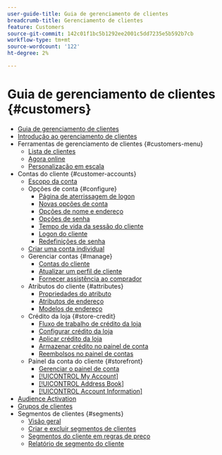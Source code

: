 ```yaml
---
user-guide-title: Guia de gerenciamento de clientes
breadcrumb-title: Gerenciamento de clientes
feature: Customers
source-git-commit: 142c01f1bc5b1292ee2001c5dd7235e5b592b7cb
workflow-type: tm+mt
source-wordcount: '122'
ht-degree: 2%

---
```



# Guia de gerenciamento de clientes {#customers}

+ [Guia de gerenciamento de clientes](guide-overview.md)
+ [Introdução ao gerenciamento de clientes](customers-introduction.md)
+ Ferramentas de gerenciamento de clientes {#customers-menu}
   + [Lista de clientes](customers-all.md)
   + [Agora online](now-online.md)
   + [Personalização em escala](personalize-scale.md)
+ Contas do cliente {#customer-accounts}
   + [Escopo da conta](customer-account-scope.md)
   + Opções de conta {#configure}
      + [Página de aterrissagem de logon](login-landing-page.md)
      + [Novas opções de conta](account-options-new.md)
      + [Opções de nome e endereço](name-address-options.md)
      + [Opções de senha](password-options.md)
      + [Tempo de vida da sessão do cliente](customer-online-options.md)
      + [Logon do cliente](customer-sign-in.md)
      + [Redefinições de senha](password-reset.md)
   + [Criar uma conta individual](account-create.md)
   + Gerenciar contas {#manage}
      + [Contas do cliente](manage-account.md)
      + [Atualizar um perfil de cliente](update-account.md)
      + [Fornecer assistência ao comprador](login-as-customer.md)
   + Atributos do cliente {#attributes}
      + [Propriedades do atributo](attribute-properties.md)
      + [Atributos de endereço](address-attributes.md)
      + [Modelos de endereço](address-templates.md)
   + Crédito da loja {#store-credit}
      + [Fluxo de trabalho de crédito da loja](store-credit.md)
      + [Configurar crédito da loja](credit-configure.md)
      + [Aplicar crédito da loja](store-credit-using.md)
      + [Armazenar crédito no painel de conta](account-dashboard-store-credit.md)
      + [Reembolsos no painel de contas](refunds-customer-account.md)
   + Painel da conta do cliente {#storefront}
      + [Gerenciar o painel de conta](account-dashboard.md)
      + [[!UICONTROL My Account]](account-dashboard-my-account.md)
      + [[!UICONTROL Address Book]](account-dashboard-address-book.md)
      + [[!UICONTROL Account Information]](account-dashboard-account-information.md)
+ [Audience Activation](audience-activation.md)
+ [Grupos de clientes](customer-groups.md)
+ Segmentos de clientes {#segments}
   + [Visão geral](customer-segments.md)
   + [Criar e excluir segmentos de clientes](customer-segment-create.md)
   + [Segmentos do cliente em regras de preço](customer-segment-price-rule.md)
   + [Relatório de segmento do cliente](customer-segment-reports.md)
